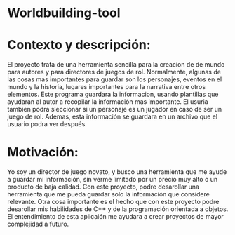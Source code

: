 # Worldbuilding-tool
# Contexto y descripción:
El proyecto trata de una herramienta sencilla para la creacion de de mundo para autores y para directores de juegos de rol. Normalmente, algunas de las cosas mas importantes para guardar son los personajes, eventos en el mundo y la historia, lugares importantes para la narrativa entre otros elementos. Este programa guardara la informacion, usando plantillas que ayudaran al autor a recopilar la información mas importante. El usuria tambien podra sleccionar si un personaje es un jugador en caso de ser un juego de rol. Ademas, esta información se guardara en un archivo que el usuario podra ver después.

# Motivación:
Yo soy un director de juego novato, y busco una herramienta que me ayude a guardar mi información, sin verme limitado por un precio muy alto o un producto de baja calidad. Con este proyecto, podre desarollar una herramienta que me pueda guardar solo la información que considere relevante. Otra cosa importante es el hecho que con este proyecto podre desarollar mis habilidades de C++ y de la programación orientada a objetos. El entendimiento de esta aplicaión me ayudara a crear proyectos de mayor complejidad a futuro.
